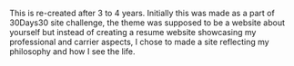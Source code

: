 This is re-created after 3 to 4 years. Initially this was made as a part of 30Days30 site challenge, the theme was supposed to be a website about yourself but instead of creating a resume website showcasing my professional and carrier aspects, I chose to made a site reflecting my philosophy and how I see the life.
